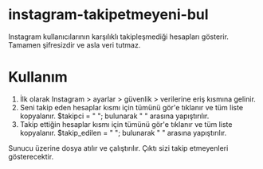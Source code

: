 # instagram-takipetmeyeni-bul
Instagram kullanıcılarının karşılıklı takipleşmediği hesapları gösterir. Tamamen şifresizdir ve asla veri tutmaz.


# Kullanım
1) İlk olarak Instagram > ayarlar > güvenlik > verilerine eriş kısmına gelinir.
2) Seni takip eden hesaplar kısmı için tümünü gör'e tıklanır ve tüm liste kopyalanır.
   $takipci = " "; bulunarak " " arasına yapıştırılır.
3) Takip ettiğin hesaplar kısmı için tümünü gör'e tıklanır ve tüm liste kopyalanır.
   $takip_edilen = " "; bulunarak " " arasına yapıştırılır.  

Sunucu üzerine dosya atılır ve çalıştırılır. Çıktı sizi takip etmeyenleri gösterecektir.
